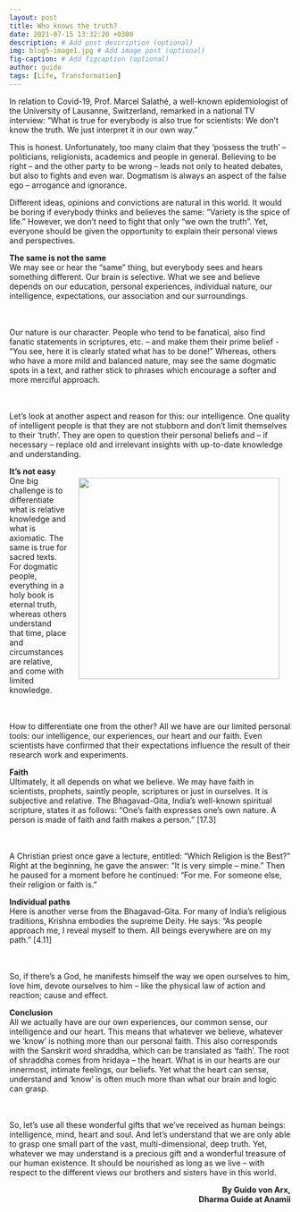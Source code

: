 ```yaml
---
layout: post
title: Who knows the truth?
date: 2021-07-15 13:32:20 +0300
description: # Add post description (optional)
img: blog5-image1.jpg # Add image post (optional)
fig-caption: # Add figcaption (optional)
author: guido
tags: [Life, Transformation]
---
```

In relation to Covid-19, Prof. Marcel Salathé, a well-known epidemiologist of the University of Lausanne, Switzerland, remarked in a national TV interview: “What is true for everybody is also true for scientists: We don’t know the truth. We just interpret it in our own way.”

This is honest. Unfortunately, too many claim that they ‘possess the truth’ – politicians, religionists, academics and people in general. Believing to be right – and the other party to be wrong – leads not only to heated debates, but also to fights and even war. Dogmatism is always an aspect of the false ego – arrogance and ignorance. 

Different ideas, opinions and convictions are natural in this world. It would be boring if everybody thinks and believes the same: “Variety is the spice of life.” However, we don’t need to fight that only “we own the truth”. Yet, everyone should be given the opportunity to explain their personal views and perspectives.


<p><strong>The same is not the same</strong>
<br>We may see or hear the “same” thing, but everybody sees and hears something different. Our brain is selective. What we see and believe depends on our education, personal experiences, individual nature, our intelligence, expectations, our association and our surroundings.

<br><br>Our nature is our character. People who tend to be fanatical, also find fanatic statements in scriptures, etc. – and make them their prime belief - “You see, here it is clearly stated what has to be done!” Whereas, others who have a more mild and balanced nature, may see the same dogmatic spots in a text, and rather stick to phrases which encourage a softer and more merciful approach.

<br><br>Let’s look at another aspect and reason for this: our intelligence. One quality of intelligent people is that they are not stubborn and don’t limit themselves to their ‘truth’. They are open to question their personal beliefs and – if necessary – replace old and irrelevant insights with up-to-date knowledge and understanding.</p>

<img style="float:right; padding:20px" src="{{site.baseurl}}/assets/img/blog5-image2.jpg" width="360">


<p><strong>It’s not easy</strong>
<br>One big challenge is to differentiate what is relative knowledge and what is axiomatic. The same is true for sacred texts. For dogmatic people, everything in a holy book is eternal truth, whereas others understand that time, place and circumstances are relative, and come with limited knowledge.

<br><br>How to differentiate one from the other? All we have are our limited personal tools: our intelligence, our experiences, our heart and our faith. Even scientists have confirmed that their expectations influence the result of their research work and experiments.</p>


<p><strong>Faith</strong>
<br>Ultimately, it all depends on what we believe. We may have faith in scientists, prophets, saintly people, scriptures or just in ourselves. It is subjective and relative. The Bhagavad-Gita, India’s well-known spiritual scripture, states it as follows: “One’s faith expresses one’s own nature. A person is made of faith and faith makes a person.” [17.3]

<br><br>A Christian priest once gave a lecture, entitled: “Which Religion is the Best?” Right at the beginning, he gave the answer: “It is very simple – mine.” Then he paused for a moment before he continued: “For me. For someone else, their religion or faith is.”</p>


<p><strong>Individual paths</strong>
<br>Here is another verse from the Bhagavad-Gita. For many of India’s religious traditions, Krishna embodies the supreme Deity. He says: “As people approach me, I reveal myself to them. All beings everywhere are on my path.” [4.11]

<br><br>So, if there’s a God, he manifests himself the way we open ourselves to him, love him, devote ourselves to him – like the physical law of action and reaction; cause and effect.</p>


<p><strong>Conclusion</strong>
<br>All we actually have are our own experiences, our common sense, our intelligence and our heart. This means that whatever we believe, whatever we ‘know’ is nothing more than our personal faith. This also corresponds with the Sanskrit word shraddha, which can be translated as ‘faith’. The root of shraddha comes from hridaya – the heart. What is in our hearts are our innermost, intimate feelings, our beliefs. Yet what the heart can sense, understand and ‘know’ is often much more than what our brain and logic can grasp. 

<br><br>So, let’s use all these wonderful gifts that we’ve received as human beings: intelligence, mind, heart and soul. And let’s understand that we are only able to grasp one small part of the vast, multi-dimensional, deep truth. Yet, whatever we may understand is a precious gift and a wonderful treasure of our human existence. It should be nourished as long as we live – with respect to the different views our brothers and sisters have in this world.</p>

<P align=right><strong>By Guido von Arx, <br/>Dharma Guide at Anamii</strong></P>